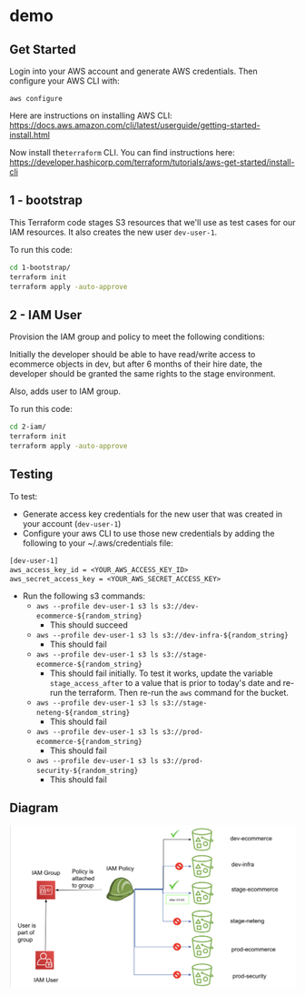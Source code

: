 # demo

## Get Started
Login into your AWS account and generate AWS credentials. Then configure your AWS CLI with:
```
aws configure
```

Here are instructions on installing AWS CLI: https://docs.aws.amazon.com/cli/latest/userguide/getting-started-install.html

Now install the`terraform` CLI. You can find instructions here: https://developer.hashicorp.com/terraform/tutorials/aws-get-started/install-cli

## 1 - bootstrap
This Terraform code stages S3 resources that we'll use as test cases for our IAM resources. It also creates the new user `dev-user-1`.

To run this code:
```sh
cd 1-bootstrap/
terraform init
terraform apply -auto-approve
```

## 2 - IAM User
Provision the IAM group and policy to meet the following conditions:

Initially the developer should be able to have read/write access to ecommerce objects in dev, but after 6 months of their hire date, the developer should be granted the same rights to the stage environment.

Also, adds user to IAM group.

To run this code:
```sh
cd 2-iam/
terraform init
terraform apply -auto-approve
```

## Testing
To test:
- Generate access key credentials for the new user that was created in your account (`dev-user-1`)
- Configure your aws CLI to use those new credentials by adding the following to your ~/.aws/credentials file:
```
[dev-user-1]
aws_access_key_id = <YOUR_AWS_ACCESS_KEY_ID>
aws_secret_access_key = <YOUR_AWS_SECRET_ACCESS_KEY>
```
- Run the following s3 commands:
  - `aws --profile dev-user-1 s3 ls s3://dev-ecommerce-${random_string}`
    - This should succeed
  - `aws --profile dev-user-1 s3 ls s3://dev-infra-${random_string}`
    - This should fail
  - `aws --profile dev-user-1 s3 ls s3://stage-ecommerce-${random_string}`
    - This should fail initially. To test it works, update the variable `stage_access_after` to a value that is prior to today's date and re-run the terraform. Then re-run the `aws` command for the bucket.
  - `aws --profile dev-user-1 s3 ls s3://stage-neteng-${random_string}`
    - This should fail
  - `aws --profile dev-user-1 s3 ls s3://prod-ecommerce-${random_string}`
    - This should fail
  - `aws --profile dev-user-1 s3 ls s3://prod-security-${random_string}`
    - This should fail


## Diagram
![alt text](diagram.png "Diagram")